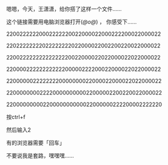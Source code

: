 嗯嗯，今天，王潇潇，给你搭了这样一个文件……

这个链接需要用电脑浏览器打开(*@ο@*) ， 你感受下……


22002222220002222220022000022000222200022000022

22022222222022222222022000022002200220022000022

22002222222222222220022000022022000022022000022

22000022222222222200000222200022000022022000022

22000000222222220000000022000022000022022000022

22000000002222000000000022000002200220022000022

22000000000220000000000022000000222200002222220


按ctrl+f

然后输入2 

有的浏览器需要「回车」

不要说我是套路，嘿嘿嘿……
